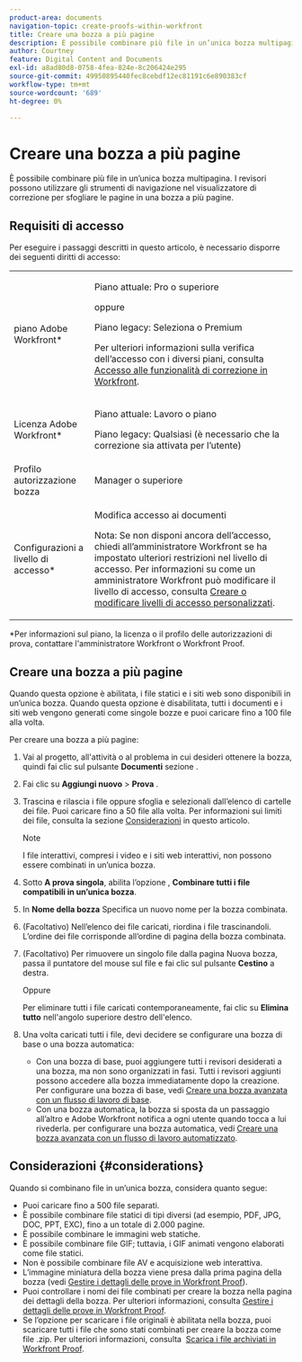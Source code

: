 ```yaml
---
product-area: documents
navigation-topic: create-proofs-within-workfront
title: Creare una bozza a più pagine
description: È possibile combinare più file in un’unica bozza multipagina. I revisori possono utilizzare gli strumenti di navigazione nel visualizzatore di correzione per sfogliare le pagine in una bozza a più pagine.
author: Courtney
feature: Digital Content and Documents
exl-id: a8ad80d8-0758-4fea-824e-8c206424e295
source-git-commit: 49950895440fec8cebdf12ec81191c6e890383cf
workflow-type: tm+mt
source-wordcount: '689'
ht-degree: 0%

---
```


# Creare una bozza a più pagine

È possibile combinare più file in un’unica bozza multipagina. I revisori possono utilizzare gli strumenti di navigazione nel visualizzatore di correzione per sfogliare le pagine in una bozza a più pagine.

## Requisiti di accesso

Per eseguire i passaggi descritti in questo articolo, è necessario disporre dei seguenti diritti di accesso:

<table style="table-layout:auto"> 
 <col> 
 <col> 
 <tbody> 
  <tr> 
   <td role="rowheader">piano Adobe Workfront*</td> 
   <td> <p>Piano attuale: Pro o superiore</p> <p>oppure</p> <p>Piano legacy: Seleziona o Premium</p> <p>Per ulteriori informazioni sulla verifica dell’accesso con i diversi piani, consulta <a href="/help/quicksilver/administration-and-setup/manage-workfront/configure-proofing/access-to-proofing-functionality.md" class="MCXref xref">Accesso alle funzionalità di correzione in Workfront</a>.</p> </td> 
  </tr> 
  <tr> 
   <td role="rowheader">Licenza Adobe Workfront*</td> 
   <td> <p>Piano attuale: Lavoro o piano</p> <p>Piano legacy: Qualsiasi (è necessario che la correzione sia attivata per l’utente)</p> </td> 
  </tr> 
  <tr> 
   <td role="rowheader">Profilo autorizzazione bozza </td> 
   <td>Manager o superiore</td> 
  </tr> 
  <tr> 
   <td role="rowheader">Configurazioni a livello di accesso*</td> 
   <td> <p>Modifica accesso ai documenti</p> <p>Nota: Se non disponi ancora dell’accesso, chiedi all’amministratore Workfront se ha impostato ulteriori restrizioni nel livello di accesso. Per informazioni su come un amministratore Workfront può modificare il livello di accesso, consulta <a href="../../../administration-and-setup/add-users/configure-and-grant-access/create-modify-access-levels.md" class="MCXref xref">Creare o modificare livelli di accesso personalizzati</a>.</p> </td> 
  </tr> 
 </tbody> 
</table>

&#42;Per informazioni sul piano, la licenza o il profilo delle autorizzazioni di prova, contattare l&#39;amministratore Workfront o Workfront Proof.

## Creare una bozza a più pagine

Quando questa opzione è abilitata, i file statici e i siti web sono disponibili in un’unica bozza. Quando questa opzione è disabilitata, tutti i documenti e i siti web vengono generati come singole bozze e puoi caricare fino a 100 file alla volta.

Per creare una bozza a più pagine:

1. Vai al progetto, all&#39;attività o al problema in cui desideri ottenere la bozza, quindi fai clic sul pulsante **Documenti** sezione .
1. Fai clic su **Aggiungi nuovo** > **Prova** .
1. Trascina e rilascia i file oppure sfoglia e selezionali dall’elenco di cartelle dei file. Puoi caricare fino a 50 file alla volta. Per informazioni sui limiti dei file, consulta la sezione [Considerazioni](#considerations) in questo articolo.

   >[!NOTE]
   >
   >I file interattivi, compresi i video e i siti web interattivi, non possono essere combinati in un’unica bozza.

1. Sotto **A prova singola**, abilita l’opzione , **Combinare tutti i file compatibili in un’unica bozza**.
1. In **Nome della bozza** Specifica un nuovo nome per la bozza combinata.
1. (Facoltativo) Nell’elenco dei file caricati, riordina i file trascinandoli. L’ordine dei file corrisponde all’ordine di pagina della bozza combinata.
1. (Facoltativo) Per rimuovere un singolo file dalla pagina Nuova bozza, passa il puntatore del mouse sul file e fai clic sul pulsante **Cestino** a destra.

   Oppure

   Per eliminare tutti i file caricati contemporaneamente, fai clic su **Elimina tutto** nell&#39;angolo superiore destro dell&#39;elenco.

1. Una volta caricati tutti i file, devi decidere se configurare una bozza di base o una bozza automatica:

   * Con una bozza di base, puoi aggiungere tutti i revisori desiderati a una bozza, ma non sono organizzati in fasi. Tutti i revisori aggiunti possono accedere alla bozza immediatamente dopo la creazione. Per configurare una bozza di base, vedi [Creare una bozza avanzata con un flusso di lavoro di base](../../../review-and-approve-work/proofing/creating-proofs-within-workfront/configure-basic-proof-workflow.md).
   * Con una bozza automatica, la bozza si sposta da un passaggio all’altro e Adobe Workfront notifica a ogni utente quando tocca a lui rivederla. per configurare una bozza automatica, vedi [Creare una bozza avanzata con un flusso di lavoro automatizzato](../../../review-and-approve-work/proofing/creating-proofs-within-workfront/create-automated-proof-workflow.md).

## Considerazioni {#considerations}

Quando si combinano file in un’unica bozza, considera quanto segue:

* Puoi caricare fino a 500 file separati.
* È possibile combinare file statici di tipi diversi (ad esempio, PDF, JPG, DOC, PPT, EXC), fino a un totale di 2.000 pagine.
* È possibile combinare le immagini web statiche.
* È possibile combinare file GIF; tuttavia, i GIF animati vengono elaborati come file statici.
* Non è possibile combinare file AV e acquisizione web interattiva.
* L’immagine miniatura della bozza viene presa dalla prima pagina della bozza (vedi [Gestire i dettagli delle prove in Workfront Proof](../../../workfront-proof/wp-work-proofsfiles/manage-your-work/manage-proof-details.md)).
* Puoi controllare i nomi dei file combinati per creare la bozza nella pagina dei dettagli della bozza. Per ulteriori informazioni, consulta [Gestire i dettagli delle prove in Workfront Proof](../../../workfront-proof/wp-work-proofsfiles/manage-your-work/manage-proof-details.md).
* Se l’opzione per scaricare i file originali è abilitata nella bozza, puoi scaricare tutti i file che sono stati combinati per creare la bozza come file .zip. Per ulteriori informazioni, consulta  [Scarica i file archiviati in Workfront Proof](../../../workfront-proof/wp-work-proofsfiles/manage-your-work/download-files-stored.md).
